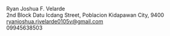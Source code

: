 Ryan Joshua F. Velarde                                                                                                                                                                                                                                                             
2nd Block Datu Icdang Street, Poblacion Kidapawan City, 9400                                                                                                                                                                                                                       
ryanjoshua.rjvelarde0105v@gmail.com                                                                                                                                                                                                                                                
09945638503                                                                                                                                                                                                                                                                        
